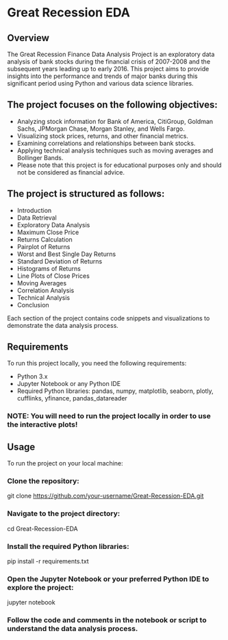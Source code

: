 # Great Recession EDA

## Overview

The Great Recession Finance Data Analysis Project is an exploratory data analysis of bank stocks during the financial crisis of 2007-2008 and the subsequent years leading up to early 2016. This project aims to provide insights into the performance and trends of major banks during this significant period using Python and various data science libraries.

## The project focuses on the following objectives:

- Analyzing stock information for Bank of America, CitiGroup, Goldman Sachs, JPMorgan Chase, Morgan Stanley, and Wells Fargo.
- Visualizing stock prices, returns, and other financial metrics.
- Examining correlations and relationships between bank stocks.
- Applying technical analysis techniques such as moving averages and Bollinger Bands.
- Please note that this project is for educational purposes only and should not be considered as financial advice.

## The project is structured as follows:

- Introduction
- Data Retrieval
- Exploratory Data Analysis
- Maximum Close Price
- Returns Calculation
- Pairplot of Returns
- Worst and Best Single Day Returns
- Standard Deviation of Returns
- Histograms of Returns
- Line Plots of Close Prices
- Moving Averages
- Correlation Analysis
- Technical Analysis
- Conclusion

Each section of the project contains code snippets and visualizations to demonstrate the data analysis process.

## Requirements
To run this project locally, you need the following requirements:

- Python 3.x
- Jupyter Notebook or any Python IDE
- Required Python libraries: pandas, numpy, matplotlib, seaborn, plotly, cufflinks, yfinance, pandas_datareader

### NOTE: You will need to run the project locally in order to use the interactive plots!

## Usage

To run the project on your local machine:

### Clone the repository:

git clone https://github.com/your-username/Great-Recession-EDA.git

### Navigate to the project directory:

cd Great-Recession-EDA

### Install the required Python libraries:

pip install -r requirements.txt

### Open the Jupyter Notebook or your preferred Python IDE to explore the project:

jupyter notebook


### Follow the code and comments in the notebook or script to understand the data analysis process.
